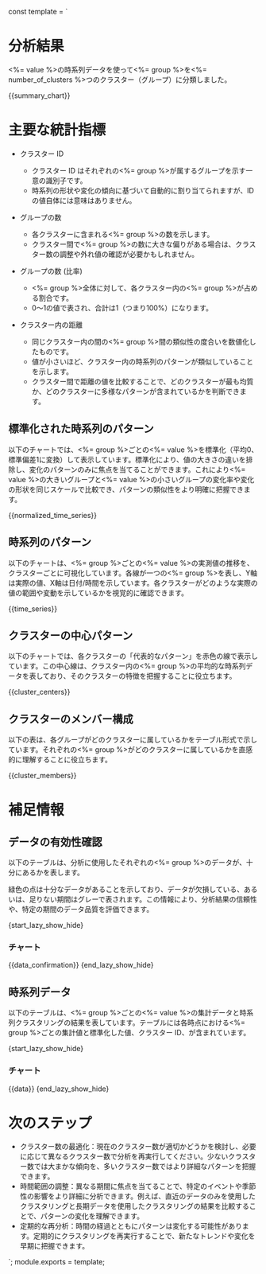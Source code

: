 const template = `
# 分析結果

<%= value %>の時系列データを使って<%= group %>を<%= number_of_clusters %>つのクラスター（グループ）に分類しました。

{{summary_chart}}

# 主要な統計指標

* クラスター ID
  * クラスター ID はそれぞれの<%= group %>が属するグループを示す一意の識別子です。
  * 時系列の形状や変化の傾向に基づいて自動的に割り当てられますが、IDの値自体には意味はありません。

* グループの数
  * 各クラスターに含まれる<%= group %>の数を示します。
  * クラスター間で<%= group %>の数に大きな偏りがある場合は、クラスター数の調整や外れ値の確認が必要かもしれません。

* グループの数 (比率)
  * <%= group %>全体に対して、各クラスター内の<%= group %>が占める割合です。
  * 0〜1の値で表され、合計は1（つまり100%）になります。

* クラスター内の距離
  * 同じクラスター内の間の<%= group %>間の類似性の度合いを数値化したものです。
  * 値が小さいほど、クラスター内の時系列のパターンが類似していることを示します。
  * クラスター間で距離の値を比較することで、どのクラスターが最も均質か、どのクラスターに多様なパターンが含まれているかを判断できます。


## 標準化された時系列のパターン

以下のチャートでは、<%= group %>ごとの<%= value %>を標準化（平均0、標準偏差1に変換）して表示しています。標準化により、値の大きさの違いを排除し、変化のパターンのみに焦点を当てることができます。これにより<%= value %>の大きいグループと<%= value %>の小さいグループの変化率や変化の形状を同じスケールで比較でき、パターンの類似性をより明確に把握できます。

{{normalized_time_series}}

## 時系列のパターン

以下のチャートは、<%= group %>ごとの<%= value %>の実測値の推移を、クラスターごとに可視化しています。各線が一つの<%= group %>を表し、Y軸は実際の値、X軸は日付/時間を示しています。各クラスターがどのような実際の値の範囲や変動を示しているかを視覚的に確認できます。

{{time_series}}

## クラスターの中心パターン

以下のチャートでは、各クラスターの「代表的なパターン」を赤色の線で表示しています。この中心線は、クラスター内の<%= group %>の平均的な時系列データを表しており、そのクラスターの特徴を把握することに役立ちます。

{{cluster_centers}}

## クラスターのメンバー構成

以下の表は、各グループがどのクラスターに属しているかをテーブル形式で示しています。それぞれの<%= group %>がどのクラスターに属しているかを直感的に理解することに役立ちます。

{{cluster_members}}

# 補足情報

## データの有効性確認

以下のテーブルは、分析に使用したそれぞれの<%= group %>のデータが、十分にあるかを表します。

緑色の点は十分なデータがあることを示しており、データが欠損している、あるいは、足りない期間はグレーで表されます。この情報により、分析結果の信頼性や、特定の期間のデータ品質を評価できます。

{start_lazy_show_hide}
### チャート
{{data_confirmation}}
{end_lazy_show_hide}

## 時系列データ

以下のテーブルは、<%= group %>ごとの<%= value %>の集計データと時系列クラスタリングの結果を表しています。テーブルには各時点における<%= group %>ごとの集計値と標準化した値、クラスター ID、が含まれています。

{start_lazy_show_hide}
### チャート
{{data}}
{end_lazy_show_hide}

# 次のステップ

* クラスター数の最適化：現在のクラスター数が適切かどうかを検討し、必要に応じて異なるクラスター数で分析を再実行してください。少ないクラスター数では大まかな傾向を、多いクラスター数ではより詳細なパターンを把握できます。
* 時間範囲の調整：異なる期間に焦点を当てることで、特定のイベントや季節性の影響をより詳細に分析できます。例えば、直近のデータのみを使用したクラスタリングと長期データを使用したクラスタリングの結果を比較することで、パターンの変化を理解できます。
* 定期的な再分析：時間の経過とともにパターンは変化する可能性があります。定期的にクラスタリングを再実行することで、新たなトレンドや変化を早期に把握できます。

`;
module.exports = template;